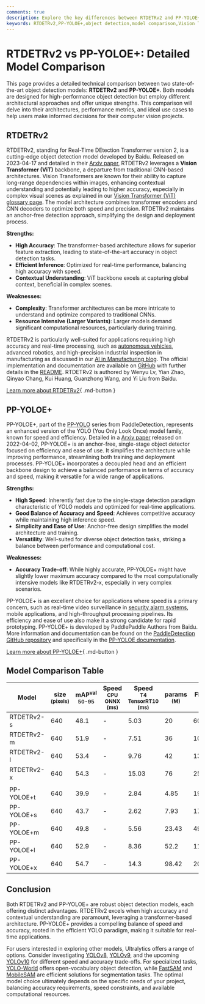 ```yaml
---
comments: true
description: Explore the key differences between RTDETRv2 and PP-YOLOE+, two leading object detection models. Compare architectures, performance, and use cases.
keywords: RTDETRv2,PP-YOLOE+,object detection,model comparison,Vision Transformer,YOLO,real-time detection,AI,Ultralytics,deep learning
---
```


# RTDETRv2 vs PP-YOLOE+: Detailed Model Comparison

This page provides a detailed technical comparison between two state-of-the-art object detection models: **RTDETRv2** and **PP-YOLOE+**. Both models are designed for high-performance object detection but employ different architectural approaches and offer unique strengths. This comparison will delve into their architectures, performance metrics, and ideal use cases to help users make informed decisions for their computer vision projects.

<script async src="https://cdn.jsdelivr.net/npm/chart.js"></script>
<script defer src="../../javascript/benchmark.js"></script>

<canvas id="modelComparisonChart" width="1024" height="400" active-models='["RTDETRv2", "PP-YOLOE+"]'></canvas>

## RTDETRv2

RTDETRv2, standing for Real-Time DEtection Transformer version 2, is a cutting-edge object detection model developed by Baidu. Released on 2023-04-17 and detailed in their [Arxiv paper](https://arxiv.org/abs/2304.08069), RTDETRv2 leverages a **Vision Transformer (ViT)** backbone, a departure from traditional CNN-based architectures. Vision Transformers are known for their ability to capture long-range dependencies within images, enhancing contextual understanding and potentially leading to higher accuracy, especially in complex visual scenes as explained in our [Vision Transformer (ViT) glossary page](https://www.ultralytics.com/glossary/vision-transformer-vit). The model architecture combines transformer encoders and CNN decoders to optimize both speed and precision. RTDETRv2 maintains an anchor-free detection approach, simplifying the design and deployment process.

**Strengths:**

- **High Accuracy**: The transformer-based architecture allows for superior feature extraction, leading to state-of-the-art accuracy in object detection tasks.
- **Efficient Inference**: Optimized for real-time performance, balancing high accuracy with speed.
- **Contextual Understanding**: ViT backbone excels at capturing global context, beneficial in complex scenes.

**Weaknesses:**

- **Complexity**: Transformer architectures can be more intricate to understand and optimize compared to traditional CNNs.
- **Resource Intensive (Larger Variants)**: Larger models demand significant computational resources, particularly during training.

RTDETRv2 is particularly well-suited for applications requiring high accuracy and real-time processing, such as [autonomous vehicles](https://www.ultralytics.com/solutions/ai-in-self-driving), advanced robotics, and high-precision industrial inspection in manufacturing as discussed in our [AI in Manufacturing blog](https://www.ultralytics.com/blog/improving-manufacturing-with-computer-vision). The official implementation and documentation are available on [GitHub](https://github.com/lyuwenyu/RT-DETR/tree/main/rtdetrv2_pytorch) with further details in the [README](https://github.com/lyuwenyu/RT-DETR/tree/main/rtdetrv2_pytorch#readme). RTDETRv2 is authored by Wenyu Lv, Yian Zhao, Qinyao Chang, Kui Huang, Guanzhong Wang, and Yi Liu from Baidu.

[Learn more about RTDETRv2](https://docs.ultralytics.com/models/rtdetr/){ .md-button }

## PP-YOLOE+

PP-YOLOE+, part of the [PP-YOLO](https://github.com/PaddlePaddle/PaddleDetection/tree/develop/configs/ppyoloe) series from PaddleDetection, represents an enhanced version of the YOLO (You Only Look Once) model family, known for speed and efficiency. Detailed in a [Arxiv paper](https://arxiv.org/abs/2203.16250) released on 2022-04-02, PP-YOLOE+ is an anchor-free, single-stage object detector focused on efficiency and ease of use. It simplifies the architecture while improving performance, streamlining both training and deployment processes. PP-YOLOE+ incorporates a decoupled head and an efficient backbone design to achieve a balanced performance in terms of accuracy and speed, making it versatile for a wide range of applications.

**Strengths:**

- **High Speed**: Inherently fast due to the single-stage detection paradigm characteristic of YOLO models and optimized for real-time applications.
- **Good Balance of Accuracy and Speed**: Achieves competitive accuracy while maintaining high inference speed.
- **Simplicity and Ease of Use**: Anchor-free design simplifies the model architecture and training.
- **Versatility**: Well-suited for diverse object detection tasks, striking a balance between performance and computational cost.

**Weaknesses:**

- **Accuracy Trade-off**: While highly accurate, PP-YOLOE+ might have slightly lower maximum accuracy compared to the most computationally intensive models like RTDETRv2-x, especially in very complex scenarios.

PP-YOLOE+ is an excellent choice for applications where speed is a primary concern, such as real-time video surveillance in [security alarm systems](https://docs.ultralytics.com/guides/security-alarm-system/), mobile applications, and high-throughput processing pipelines. Its efficiency and ease of use also make it a strong candidate for rapid prototyping. PP-YOLOE+ is developed by PaddlePaddle Authors from Baidu. More information and documentation can be found on the [PaddleDetection GitHub repository](https://github.com/PaddlePaddle/PaddleDetection/) and specifically in the [PP-YOLOE documentation](https://github.com/PaddlePaddle/PaddleDetection/blob/release/2.8.1/configs/ppyoloe/README.md).

[Learn more about PP-YOLOE+](https://github.com/PaddlePaddle/PaddleDetection/tree/develop/configs/ppyoloe){ .md-button }

## Model Comparison Table

| Model      | size<br><sup>(pixels) | mAP<sup>val<br>50-95 | Speed<br><sup>CPU ONNX<br>(ms) | Speed<br><sup>T4 TensorRT10<br>(ms) | params<br><sup>(M) | FLOPs<br><sup>(B) |
|------------|-----------------------|----------------------|--------------------------------|-------------------------------------|--------------------|-------------------|
| RTDETRv2-s | 640                   | 48.1                 | -                              | 5.03                                | 20                 | 60                |
| RTDETRv2-m | 640                   | 51.9                 | -                              | 7.51                                | 36                 | 100               |
| RTDETRv2-l | 640                   | 53.4                 | -                              | 9.76                                | 42                 | 136               |
| RTDETRv2-x | 640                   | 54.3                 | -                              | 15.03                               | 76                 | 259               |
|            |                       |                      |                                |                                     |                    |                   |
| PP-YOLOE+t | 640                   | 39.9                 | -                              | 2.84                                | 4.85               | 19.15             |
| PP-YOLOE+s | 640                   | 43.7                 | -                              | 2.62                                | 7.93               | 17.36             |
| PP-YOLOE+m | 640                   | 49.8                 | -                              | 5.56                                | 23.43              | 49.91             |
| PP-YOLOE+l | 640                   | 52.9                 | -                              | 8.36                                | 52.2               | 110.07            |
| PP-YOLOE+x | 640                   | 54.7                 | -                              | 14.3                                | 98.42              | 206.59            |

## Conclusion

Both RTDETRv2 and PP-YOLOE+ are robust object detection models, each offering distinct advantages. RTDETRv2 excels when high accuracy and contextual understanding are paramount, leveraging a transformer-based architecture. PP-YOLOE+ provides a compelling balance of speed and accuracy, rooted in the efficient YOLO paradigm, making it suitable for real-time applications.

For users interested in exploring other models, Ultralytics offers a range of options. Consider investigating [YOLOv8](https://docs.ultralytics.com/models/yolov8/), [YOLOv9](https://docs.ultralytics.com/models/yolov9/), and the upcoming [YOLOv10](https://docs.ultralytics.com/models/yolov10/) for different speed and accuracy trade-offs. For specialized tasks, [YOLO-World](https://docs.ultralytics.com/models/yolo-world/) offers open-vocabulary object detection, while [FastSAM](https://docs.ultralytics.com/models/fast-sam/) and [MobileSAM](https://docs.ultralytics.com/models/mobile-sam/) are efficient solutions for segmentation tasks. The optimal model choice ultimately depends on the specific needs of your project, balancing accuracy requirements, speed constraints, and available computational resources.
